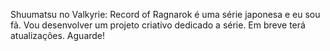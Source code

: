 Shuumatsu no Valkyrie: Record of Ragnarok é uma série japonesa e eu sou fã. Vou desenvolver um projeto criativo dedicado a série. Em breve terá atualizações. Aguarde!
